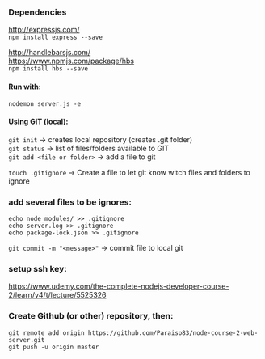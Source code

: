 ### Dependencies
http://expressjs.com/ <br/>
`npm install express --save`<br/>


http://handlebarsjs.com/ <br/>
https://www.npmjs.com/package/hbs <br/>
`npm install hbs --save`


#### Run with:
`nodemon server.js -e`

#### Using GIT (local):
`git init`        -> creates local repository (creates .git folder) <br/>
`git status`      -> list of files/folders available to GIT <br/>
`git add <file or folder>`  -> add a file to git <br/>

`touch .gitignore`  -> Create a file to let git know witch files and folders to ignore <br/>

### add several files to be ignores:
```
echo node_modules/ >> .gitignore
echo server.log >> .gitignore
echo package-lock.json >> .gitignore
```

`git commit -m "<message>"`   -> commit file to local git

### setup ssh key:
https://www.udemy.com/the-complete-nodejs-developer-course-2/learn/v4/t/lecture/5525326

### Create Github (or other) repository, then:
```
git remote add origin https://github.com/Paraiso83/node-course-2-web-server.git
git push -u origin master
```